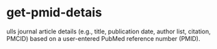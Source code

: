 # get-pmid-detais
ulls journal article details (e.g., title, publication date, author list, citation, PMCID) based on a user-entered PubMed reference number (PMID).
